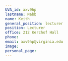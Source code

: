 ```yaml
---
UVA_id: axv9hp
lastname: Nabb
name: Keith
general_position: lecturer
position: Lecturer
office: 212 Kerchof Hall
phone: 
email: axv9hp@virginia.edu
image: 
personal_page:
---
```


